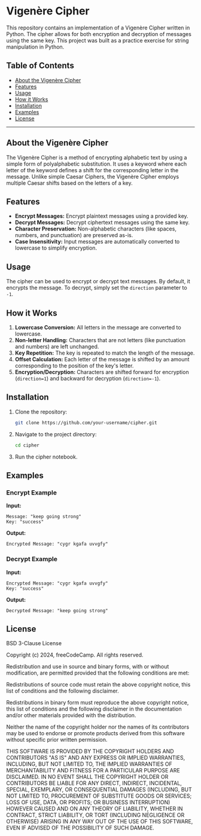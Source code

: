 # Vigenère Cipher

This repository contains an implementation of a Vigenère Cipher written in Python. The cipher allows for both encryption and decryption of messages using the same key. This project was built as a practice exercise for string manipulation in Python.

## Table of Contents
- [About the Vigenère Cipher](#about-the-vigenère-cipher)
- [Features](#features)
- [Usage](#usage)
- [How it Works](#how-it-works)
- [Installation](#installation)
- [Examples](#examples)
- [License](#license)

---

## About the Vigenère Cipher
The Vigenère Cipher is a method of encrypting alphabetic text by using a simple form of polyalphabetic substitution. It uses a keyword where each letter of the keyword defines a shift for the corresponding letter in the message. Unlike simple Caesar Ciphers, the Vigenère Cipher employs multiple Caesar shifts based on the letters of a key.

## Features
- **Encrypt Messages:** Encrypt plaintext messages using a provided key.
- **Decrypt Messages:** Decrypt ciphertext messages using the same key.
- **Character Preservation:** Non-alphabetic characters (like spaces, numbers, and punctuation) are preserved as-is.
- **Case Insensitivity:** Input messages are automatically converted to lowercase to simplify encryption.

## Usage
The cipher can be used to encrypt or decrypt text messages. By default, it encrypts the message. To decrypt, simply set the `direction` parameter to `-1`.

## How it Works
1. **Lowercase Conversion:** All letters in the message are converted to lowercase.
2. **Non-letter Handling:** Characters that are not letters (like punctuation and numbers) are left unchanged.
3. **Key Repetition:** The key is repeated to match the length of the message.
4. **Offset Calculation:** Each letter of the message is shifted by an amount corresponding to the position of the key's letter.
5. **Encryption/Decryption:** Characters are shifted forward for encryption (`direction=1`) and backward for decryption (`direction=-1`).

## Installation
1. Clone the repository:
   ```bash
   git clone https://github.com/your-username/cipher.git
   ```
2. Navigate to the project directory:
   ```bash
   cd cipher
   ```
3. Run the cipher notebook.

## Examples
### Encrypt Example
**Input:**
```
Message: "keep going strong"
Key: "success"
```
**Output:**
```
Encrypted Message: "cygr kgafa uvvgfy"
```

### Decrypt Example
**Input:**
```
Encrypted Message: "cygr kgafa uvvgfy"
Key: "success"
```
**Output:**
```
Decrypted Message: "keep going strong"
```


## License
BSD 3-Clause License

Copyright (c) 2024, freeCodeCamp. All rights reserved.

Redistribution and use in source and binary forms, with or without modification, are permitted provided that the following conditions are met:

Redistributions of source code must retain the above copyright notice, this list of conditions and the following disclaimer.

Redistributions in binary form must reproduce the above copyright notice, this list of conditions and the following disclaimer in the documentation and/or other materials provided with the distribution.

Neither the name of the copyright holder nor the names of its contributors may be used to endorse or promote products derived from this software without specific prior written permission.

THIS SOFTWARE IS PROVIDED BY THE COPYRIGHT HOLDERS AND CONTRIBUTORS "AS IS" AND ANY EXPRESS OR IMPLIED WARRANTIES, INCLUDING, BUT NOT LIMITED TO, THE IMPLIED WARRANTIES OF MERCHANTABILITY AND FITNESS FOR A PARTICULAR PURPOSE ARE DISCLAIMED. IN NO EVENT SHALL THE COPYRIGHT HOLDER OR CONTRIBUTORS BE LIABLE FOR ANY DIRECT, INDIRECT, INCIDENTAL, SPECIAL, EXEMPLARY, OR CONSEQUENTIAL DAMAGES (INCLUDING, BUT NOT LIMITED TO, PROCUREMENT OF SUBSTITUTE GOODS OR SERVICES; LOSS OF USE, DATA, OR PROFITS; OR BUSINESS INTERRUPTION) HOWEVER CAUSED AND ON ANY THEORY OF LIABILITY, WHETHER IN CONTRACT, STRICT LIABILITY, OR TORT (INCLUDING NEGLIGENCE OR OTHERWISE) ARISING IN ANY WAY OUT OF THE USE OF THIS SOFTWARE, EVEN IF ADVISED OF THE POSSIBILITY OF SUCH DAMAGE.
